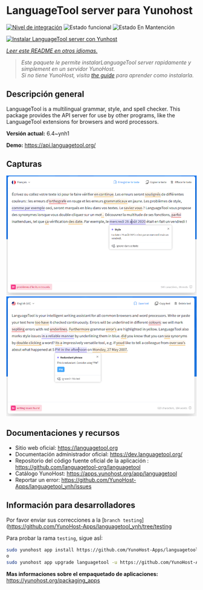 <!--
Este archivo README esta generado automaticamente<https://github.com/YunoHost/apps/tree/master/tools/readme_generator>
No se debe editar a mano.
-->

# LanguageTool server para Yunohost

[![Nivel de integración](https://dash.yunohost.org/integration/languagetool.svg)](https://dash.yunohost.org/appci/app/languagetool) ![Estado funcional](https://ci-apps.yunohost.org/ci/badges/languagetool.status.svg) ![Estado En Mantención](https://ci-apps.yunohost.org/ci/badges/languagetool.maintain.svg)

[![Instalar LanguageTool server con Yunhost](https://install-app.yunohost.org/install-with-yunohost.svg)](https://install-app.yunohost.org/?app=languagetool)

*[Leer este README en otros idiomas.](./ALL_README.md)*

> *Este paquete le permite instalarLanguageTool server rapidamente y simplement en un servidor YunoHost.*  
> *Si no tiene YunoHost, visita [the guide](https://yunohost.org/install) para aprender como instalarla.*

## Descripción general

LanguageTool is a multilingual grammar, style, and spell checker. This package provides the API server for use by other programs, like the LanguageTool extensions for browsers and word processors.


**Versión actual:** 6.4~ynh1

**Demo:** <https://api.languagetool.org/>

## Capturas

![Captura de LanguageTool server](./doc/screenshots/screenshot_fr.png)
![Captura de LanguageTool server](./doc/screenshots/screenshot.png)

## Documentaciones y recursos

- Sitio web oficial: <https://languagetool.org>
- Documentación administrador oficial: <https://dev.languagetool.org/>
- Repositorio del código fuente oficial de la aplicación : <https://github.com/languagetool-org/languagetool>
- Catálogo YunoHost: <https://apps.yunohost.org/app/languagetool>
- Reportar un error: <https://github.com/YunoHost-Apps/languagetool_ynh/issues>

## Información para desarrolladores

Por favor enviar sus correcciones a la [`branch testing`](https://github.com/YunoHost-Apps/languagetool_ynh/tree/testing

Para probar la rama `testing`, sigue asÍ:

```bash
sudo yunohost app install https://github.com/YunoHost-Apps/languagetool_ynh/tree/testing --debug
o
sudo yunohost app upgrade languagetool -u https://github.com/YunoHost-Apps/languagetool_ynh/tree/testing --debug
```

**Mas informaciones sobre el empaquetado de aplicaciones:** <https://yunohost.org/packaging_apps>
